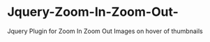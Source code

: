 Jquery-Zoom-In-Zoom-Out-
========================

Jquery Plugin for Zoom In Zoom Out Images on hover of thumbnails
